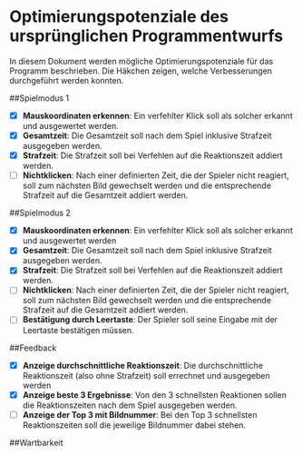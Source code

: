# Optimierungspotenziale des ursprünglichen Programmentwurfs

In diesem Dokument werden mögliche Optimierungspotenziale für das Programm beschrieben. Die Häkchen zeigen, welche Verbesserungen durchgeführt werden konnten.

##Spielmodus 1
- [x] **Mauskoordinaten erkennen**: Ein verfehlter Klick soll als solcher erkannt und ausgewertet werden.
- [x] **Gesamtzeit**: Die Gesamtzeit soll nach dem Spiel inklusive Strafzeit ausgegeben werden.
- [x] **Strafzeit**: Die Strafzeit soll bei Verfehlen auf die Reaktionszeit addiert werden.
- [ ] **Nichtklicken**: Nach einer definierten Zeit, die der Spieler nicht reagiert, soll zum nächsten Bild gewechselt werden und die entsprechende Strafzeit auf die Gesamtzeit addiert werden.

##Spielmodus 2
- [x] **Mauskoordinaten erkennen**: Ein verfehlter Klick soll als solcher erkannt und ausgewertet werden
- [x] **Gesamtzeit**: Die Gesamtzeit soll nach dem Spiel inklusive Strafzeit ausgegeben werden.
- [x] **Strafzeit**: Die Strafzeit soll bei Verfehlen auf die Reaktionszeit addiert werden.
- [ ] **Nichtklicken**: Nach einer definierten Zeit, die der Spieler nicht reagiert, soll zum nächsten Bild gewechselt werden und die entsprechende Strafzeit auf die Gesamtzeit addiert werden.
- [ ] **Bestätigung durch Leertaste**: Der Spieler soll seine Eingabe mit der Leertaste bestätigen müssen.

##Feedback
- [x] **Anzeige durchschnittliche Reaktionszeit**: Die durchschnittliche Reaktionszeit (also ohne Strafzeit) soll errechnet und ausgegeben werden
- [x] **Anzeige beste 3 Ergebnisse**: Von den 3 schnellsten Reaktionen sollen die Reaktionszeiten nach dem Spiel ausgegeben werden.
- [ ] **Anzeige der Top 3 mit Bildnummer**: Bei den Top 3 schnellsten Reaktionszeiten soll die jeweilige Bildnummer dabei stehen.

##Wartbarkeit